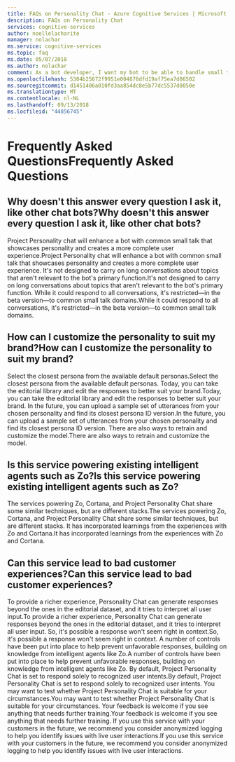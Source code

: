 ```yaml
---
title: FAQs on Personality Chat - Azure Cognitive Services | Microsoft Docs
description: FAQs on Personality Chat
services: cognitive-services
author: noellelacharite
manager: nolachar
ms.service: cognitive-services
ms.topic: faq
ms.date: 05/07/2018
ms.author: nolachar
comment: As a bot developer, I want my bot to be able to handle small talk in a consistent tone so that my bot appears more complete and conversational.
ms.openlocfilehash: 5304b25672f9951e004876dfd19af75ea7d86502
ms.sourcegitcommit: d1451406a010fd3aa854dc8e5b77dc5537d8050e
ms.translationtype: MT
ms.contentlocale: nl-NL
ms.lasthandoff: 09/13/2018
ms.locfileid: "44856745"
---
```

# <a name="frequently-asked-questions"></a><span data-ttu-id="e5d6a-103">Frequently Asked Questions</span><span class="sxs-lookup"><span data-stu-id="e5d6a-103">Frequently Asked Questions</span></span>

## <a name="why-doesnt-this-answer-every-question-i-ask-it-like-other-chat-bots"></a><span data-ttu-id="e5d6a-104">Why doesn't this answer every question I ask it, like other chat bots?</span><span class="sxs-lookup"><span data-stu-id="e5d6a-104">Why doesn't this answer every question I ask it, like other chat bots?</span></span>

<span data-ttu-id="e5d6a-105">Project Personality chat will enhance a bot with common small talk that showcases personality and creates a more complete user experience.</span><span class="sxs-lookup"><span data-stu-id="e5d6a-105">Project Personality chat will enhance a bot with common small talk that showcases personality and creates a more complete user experience.</span></span> <span data-ttu-id="e5d6a-106">It's not designed to carry on long conversations about topics that aren't relevant to the bot's primary function.</span><span class="sxs-lookup"><span data-stu-id="e5d6a-106">It's not designed to carry on long conversations about topics that aren't relevant to the bot's primary function.</span></span> <span data-ttu-id="e5d6a-107">While it could respond to all conversations, it's restricted—in the beta version—to common small talk domains.</span><span class="sxs-lookup"><span data-stu-id="e5d6a-107">While it could respond to all conversations, it's restricted—in the beta version—to common small talk domains.</span></span>

## <a name="how-can-i-customize-the-personality-to-suit-my-brand"></a><span data-ttu-id="e5d6a-108">How can I customize the personality to suit my brand?</span><span class="sxs-lookup"><span data-stu-id="e5d6a-108">How can I customize the personality to suit my brand?</span></span>

<span data-ttu-id="e5d6a-109">Select the closest persona from the available default personas.</span><span class="sxs-lookup"><span data-stu-id="e5d6a-109">Select the closest persona from the available default personas.</span></span> <span data-ttu-id="e5d6a-110">Today, you can take the editorial library and edit the responses to better suit your brand.</span><span class="sxs-lookup"><span data-stu-id="e5d6a-110">Today, you can take the editorial library and edit the responses to better suit your brand.</span></span> <span data-ttu-id="e5d6a-111">In the future, you can upload a sample set of utterances from your chosen personality and find its closest persona ID version.</span><span class="sxs-lookup"><span data-stu-id="e5d6a-111">In the future, you can upload a sample set of utterances from your chosen personality and find its closest persona ID version.</span></span> <span data-ttu-id="e5d6a-112">There are also ways to retrain and customize the model.</span><span class="sxs-lookup"><span data-stu-id="e5d6a-112">There are also ways to retrain and customize the model.</span></span>

## <a name="is-this-service-powering-existing-intelligent-agents-such-as-zo"></a><span data-ttu-id="e5d6a-113">Is this service powering existing intelligent agents such as Zo?</span><span class="sxs-lookup"><span data-stu-id="e5d6a-113">Is this service powering existing intelligent agents such as Zo?</span></span>

<span data-ttu-id="e5d6a-114">The services powering Zo, Cortana, and Project Personality Chat share some similar techniques, but are different stacks.</span><span class="sxs-lookup"><span data-stu-id="e5d6a-114">The services powering Zo, Cortana, and Project Personality Chat share some similar techniques, but are different stacks.</span></span> <span data-ttu-id="e5d6a-115">It has incorporated learnings from the experiences with Zo and Cortana.</span><span class="sxs-lookup"><span data-stu-id="e5d6a-115">It has incorporated learnings from the experiences with Zo and Cortana.</span></span>

## <a name="can-this-service-lead-to-bad-customer-experiences"></a><span data-ttu-id="e5d6a-116">Can this service lead to bad customer experiences?</span><span class="sxs-lookup"><span data-stu-id="e5d6a-116">Can this service lead to bad customer experiences?</span></span>

<span data-ttu-id="e5d6a-117">To provide a richer experience, Personality Chat can generate responses beyond the ones in the editorial dataset, and it tries to interpret all user input.</span><span class="sxs-lookup"><span data-stu-id="e5d6a-117">To provide a richer experience, Personality Chat can generate responses beyond the ones in the editorial dataset, and it tries to interpret all user input.</span></span> <span data-ttu-id="e5d6a-118">So, it's possible a response won't seem right in context.</span><span class="sxs-lookup"><span data-stu-id="e5d6a-118">So, it's possible a response won't seem right in context.</span></span> <span data-ttu-id="e5d6a-119">A number of controls have been put into place to help prevent unfavorable responses, building on knowledge from intelligent agents like Zo.</span><span class="sxs-lookup"><span data-stu-id="e5d6a-119">A number of controls have been put into place to help prevent unfavorable responses, building on knowledge from intelligent agents like Zo.</span></span> <span data-ttu-id="e5d6a-120">By default, Project Personality Chat is set to respond solely to recognized user intents.</span><span class="sxs-lookup"><span data-stu-id="e5d6a-120">By default, Project Personality Chat is set to respond solely to recognized user intents.</span></span> <span data-ttu-id="e5d6a-121">You may want to test whether Project Personality Chat is suitable for your circumstances.</span><span class="sxs-lookup"><span data-stu-id="e5d6a-121">You may want to test whether Project Personality Chat is suitable for your circumstances.</span></span> <span data-ttu-id="e5d6a-122">Your feedback is welcome if you see anything that needs further training.</span><span class="sxs-lookup"><span data-stu-id="e5d6a-122">Your feedback is welcome if you see anything that needs further training.</span></span> <span data-ttu-id="e5d6a-123">If you use this service with your customers in the future, we recommend you consider anonymized logging to help you identify issues with live user interactions.</span><span class="sxs-lookup"><span data-stu-id="e5d6a-123">If you use this service with your customers in the future, we recommend you consider anonymized logging to help you identify issues with live user interactions.</span></span>